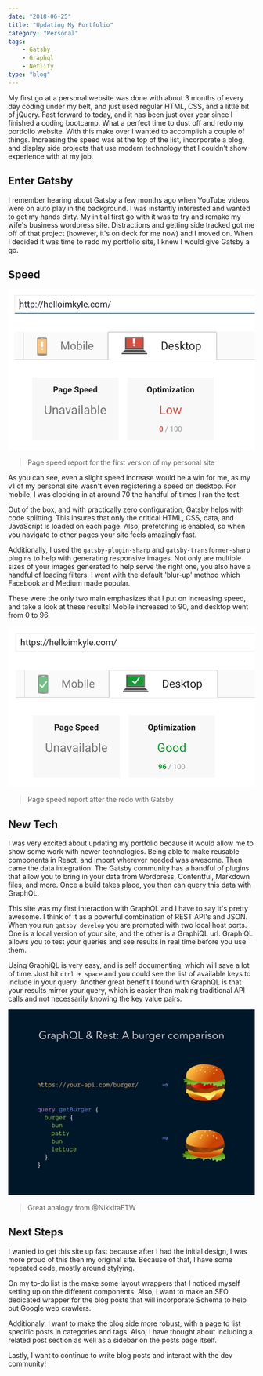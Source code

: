 ```yaml
---
date: "2018-06-25"
title: "Updating My Portfolio"
category: "Personal"
tags:
    - Gatsby
    - Graphql
    - Netlify
type: "blog"
---
```


My first go at a personal website was done with about 3 months of every day coding under my belt, and just used regular HTML, CSS, and a little bit of jQuery. Fast forward to today, and it has been just over year since I finished a coding bootcamp. What a perfect time to dust off and redo my portfolio website. With this make over I wanted to accomplish a couple of things. Increasing the speed was at the top of the list, incorporate a blog, and display side projects that use modern technology that I couldn't show experience with at my job.

## Enter Gatsby

I remember hearing about Gatsby a few months ago when YouTube videos were on auto play in the background. I was instantly interested and wanted to get my hands dirty. My initial first go with it was to try and remake my wife's business wordpress site. Distractions and getting side tracked got me off of that project (however, it's on deck for me now) and I moved on. When I decided it was time to redo my portfolio site, I knew I would give Gatsby a go.

## Speed

![](./desktop_speed_score.png)

> Page speed report for the first version of my personal site

As you can see, even a slight speed increase would be a win for me, as my v1 of my personal site wasn't even registering a speed on desktop. For mobile, I was clocking in at around 70 the handful of times I ran the test.

Out of the box, and with practically zero configuration, Gatsby helps with code splitting. This insures that only the critical HTML, CSS, data, and JavaScript is loaded on each page. Also, prefetching is enabled, so when you navigate to other pages your site feels amazingly fast.

Additionally, I used the `gatsby-plugin-sharp` and `gatsby-transformer-sharp` plugins to help with generating responsive images. Not only are multiple sizes of your images generated to help serve the right one, you also have a handful of loading filters. I went with the default 'blur-up' method which Facebook and Medium made popular.

These were the only two main emphasizes that I put on increasing speed, and take a look at these results! Mobile increased to 90, and desktop went from 0 to 96.

![](./after-speed-score.png)

> Page speed report after the redo with Gatsby

## New Tech

I was very excited about updating my portfolio because it would allow me to show some work with newer technologies. Being able to make reusable components in React, and import wherever needed was awesome. Then came the data integration. The Gatsby community has a handful of plugins that allow you to bring in your data from Wordpress, Contentful, Markdown files, and more. Once a build takes place, you then can query this data with GraphQL.

This site was my first interaction with GraphQL and I have to say it's pretty awesome. I think of it as a powerful combination of REST API's and JSON. When you run `gatsby develop` you are prompted with two local host ports. One is a local version of your site, and the other is a GraphiQL url. GraphiQL allows you to test your queries and see results in real time before you use them.

Using GraphiQL is very easy, and is self documenting, which will save a lot of time. Just hit `ctrl + space` and you could see the list of available keys to include in your query. Another great benefit I found with GraphQL is that your results mirror your query, which is easier than making traditional API calls and not necessarily knowing the key value pairs.

![](./rest-vs-graphql.jpg)

> Great analogy from @NikkitaFTW

## Next Steps

I wanted to get this site up fast because after I had the initial design, I was more proud of this then my original site. Because of that, I have some repeated code, mostly around stylying.

On my to-do list is the make some layout wrappers that I noticed myself setting up on the different components. Also, I want to make an SEO dedicated wrapper for the blog posts that will incorporate Schema to help out Google web crawlers.

Additionaly, I want to make the blog side more robust, with a page to list specific posts in categories and tags. Also, I have thought about including a related post section as well as a sidebar on the posts page itself.

Lastly, I want to continue to write blog posts and interact with the dev community!
